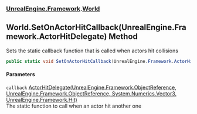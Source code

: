 ### [UnrealEngine.Framework](./UnrealEngine-Framework.md 'UnrealEngine.Framework').[World](./World.md 'UnrealEngine.Framework.World')
## World.SetOnActorHitCallback(UnrealEngine.Framework.ActorHitDelegate) Method
Sets the static callback function that is called when actors hit collisions  
```csharp
public static void SetOnActorHitCallback(UnrealEngine.Framework.ActorHitDelegate callback);
```
#### Parameters
<a name='UnrealEngine-Framework-World-SetOnActorHitCallback(UnrealEngine-Framework-ActorHitDelegate)-callback'></a>
`callback` [ActorHitDelegate(UnrealEngine.Framework.ObjectReference, UnrealEngine.Framework.ObjectReference, System.Numerics.Vector3, UnrealEngine.Framework.Hit)](./ActorHitDelegate(ObjectReference_ObjectReference_Vector3_Hit).md 'UnrealEngine.Framework.ActorHitDelegate(UnrealEngine.Framework.ObjectReference, UnrealEngine.Framework.ObjectReference, System.Numerics.Vector3, UnrealEngine.Framework.Hit)')  
The static function to call when an actor hit another one  
  
